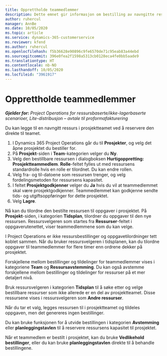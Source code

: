 ```yaml
---
title: Opprettholde teammedlemmer
description: Dette emnet gir informasjon om bestilling av navngitte ressurser for prosjektteam og tilordne dem til oppgaver.
author: ruhercul
manager: AnnBe
ms.date: 10/05/2020
ms.topic: article
ms.service: dynamics-365-customerservice
ms.reviewer: kfend
ms.author: ruhercul
ms.openlocfilehash: f5b36628e90896c9fe6570de71c95eab83a44ebd
ms.sourcegitcommit: 396e0fea2f1598a5313cb0128eca4fe0bb5aade9
ms.translationtype: HT
ms.contentlocale: nb-NO
ms.lasthandoff: 10/05/2020
ms.locfileid: "3961917"
---
```

# <a name="maintain-team-members"></a>Opprettholde teammedlemmer

_**Gjelder for:** Project Operations for ressursbaserte/ikke-lagerbaserte scenarioer, Lite-distribusjon – avtale til proformafakturering_

Du kan legge til en navngitt ressurs i prosjektteamet ved å reservere den direkte til teamet.

1. I Dynamics 365 Project Operations går du til **Prosjekter**, og velg det åpne prosjektet du bestiller for.
2. På **Prosjekt**-siden i **Team**-kategorien velger du **Ny**. 
3. Velg den bestillbare ressursen i dialogboksen **Hurtigoppretting: Prosjektteammedlem**. **Rolle**-feltet fylles ut med ressursens standardrolle hvis en rolle er tilordnet. Du kan endre rollen. 
4. Velg fra- og til-datoene som ressursen trenger, og velg fordelingsmetoden for ressursens kapasitet. 
5. I feltet **Prosjektgodkjenner** velger du **Ja** hvis du vil at teammedlemmet skal være prosjektgodkjenner. Teammedlemmet kan godkjenne sendte tids- og utgiftsoppføringer for dette prosjektet. 
6. Velg **Lagre**.

Nå kan du tilordne den bestilte ressursen til oppgaver i prosjektet. På **Prosjekt**-siden, i kategorien **Tidsplan**, tilordner du oppgaver til den nye ressursen. Ressursvelgeren som startes fra **Ressurser**-feltet i oppgaverutenettet, viser teammedlemmene som du kan velge.


I Project Operations er ikke ressursbestillinger og oppgavetilordninger tett koblet sammen. Når du bruker ressursvelgeren i tidsplanen, kan du tilordne oppgaver til teammedlemmer for flere timer enn ordrene dekker på prosjektet.

Forskjellene mellom bestillinger og tildelinger for teammedlemmer vises i kategoriene **Team** og **Ressursavstemming**. Du kan også avstemme forskjellene mellom bestillinger og tildelinger for ressurser på et mer detaljert nivå.

Bruk ressursvelgeren i kategorien **Tidsplan** til å søke etter og velge bestillbare ressurser som ikke allerede er en del av prosjektteamet. Disse ressursene vises i ressursvelgeren som **Andre ressurser**.

Når du tar et valg, legges ressursen til i prosjektteamet og tildeles oppgaven, men det genereres ingen bestillinger.

Du kan bruke funksjonen for å utvide bestillingen i kategorien **Avstemming** eller **planleggingstavlen** til å reservere ressursens kapasitet til prosjektet.

Når et teammedlem er bestilt i prosjektet, kan du bruke **Vedlikehold bestillinger**, eller du kan bruke **planleggingstavlen** direkte til å behandle bestillingene.
